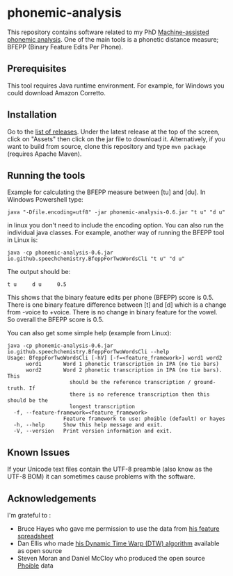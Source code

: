 # phonemic-analysis

This repository contains software related to my PhD [Machine-assisted phonemic analysis](http://etheses.whiterose.ac.uk/3122/). One of the main tools is a phonetic distance measure; BFEPP (Binary Feature Edits Per Phone).

## Prerequisites

This tool requires Java runtime environment. For example, for Windows you could download Amazon Corretto.

## Installation

Go to the [list of releases](https://github.com/speechchemistry/phonemic-analysis/releases). Under the latest release at the top of the screen, click on "Assets" then click on the jar file to download it. Alternatively, if you want to build from source, clone this repository and type `mvn package` (requires Apache Maven).

## Running the tools

Example for calculating the BFEPP measure between [tu] and [du]. In Windows Powershell type:

`java "-Dfile.encoding=utf8" -jar phonemic-analysis-0.6.jar "t u" "d u"`

in linux you don't need to include the encoding option. You can also run the individual java classes. For example, another way of running the BFEPP tool in Linux is: 

`java -cp phonemic-analysis-0.6.jar io.github.speechchemistry.BfeppForTwoWordsCli "t u" "d u"`

The output should be:

`t u     d u     0.5`

This shows that the binary feature edits per phone (BFEPP) score is 0.5. There is one binary feature difference between [t] and [d] which is a change from -voice to +voice. There is no change in binary feature for the vowel. So overall the BFEPP score is 0.5.

You can also get some simple help (example from Linux): 

```
java -cp phonemic-analysis-0.6.jar io.github.speechchemistry.BfeppForTwoWordsCli --help
Usage: BfeppForTwoWordsCli [-hV] [-f=<feature_framework>] word1 word2
      word1       Word 1 phonetic transcription in IPA (no tie bars)
      word2       Word 2 phonetic transcription in IPA (no tie bars). This
                    should be the reference transcription / ground-truth. If
                    there is no reference transcription then this should be the
                    longest transcription
  -f, --feature-framework=<feature_framework>
                  Feature framework to use: phoible (default) or hayes
  -h, --help      Show this help message and exit.
  -V, --version   Print version information and exit.
```

## Known Issues

If your Unicode text files contain the UTF-8 preamble (also know as the UTF-8 BOM) it can sometimes cause problems with the software. 

## Acknowledgements

I'm grateful to :

- Bruce Hayes who gave me permission to use the data from [his feature spreadsheet](https://linguistics.ucla.edu/people/hayes/IP/#features)
- Dan Ellis who made [his Dynamic Time Warp (DTW) algorithm](https://www.ee.columbia.edu/~dpwe/resources/matlab/dtw/) available as open source
- Steven Moran and Daniel McCloy who produced the open source [Phoible](https://phoible.org/) data

